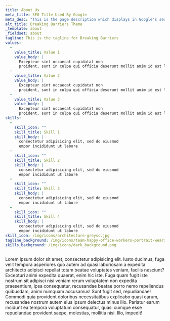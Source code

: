 ```yaml
---
title: About Us
meta_title: SEO Title Used By Google
meta_desc: "This is the page description which displays in Google's search results, it is important for SEO."
alt_title: Breaking Barriers Theme
_template: about
_fieldset: about
tagline: This is the tagline for Breaking Barriers
values:
  - 
    value_title: Value 1
    value_body: |
      Excepteur sint occaecat cupidatat non
      proident, sunt in culpa qui officia deserunt mollit anim id est laborum.
  - 
    value_title: Value 2
    value_body: |
      Excepteur sint occaecat cupidatat non
      proident, sunt in culpa qui officia deserunt mollit anim id est laborum.
  - 
    value_title: Value 3
    value_body: |
      Excepteur sint occaecat cupidatat non
      proident, sunt in culpa qui officia deserunt mollit anim id est laborum.
skills:
  - 
    skill_icon: ""
    skill_title: Skill 1
    skill_body: |
      consectetur adipisicing elit, sed do eiusmod
      empor incididunt ut labore
  - 
    skill_icon: ""
    skill_title: Skill 2
    skill_body: |
      consectetur adipisicing elit, sed do eiusmod
      empor incididunt ut labore
  - 
    skill_icon: ""
    skill_title: Skill 3
    skill_body: |
      consectetur adipisicing elit, sed do eiusmod
      empor incididunt ut labore
  - 
    skill_icon: ""
    skill_title: Skill 4
    skill_body: |
      consectetur adipisicing elit, sed do eiusmod
      empor incididunt ut labore
skill_icon: /img/icons/architecture-greysc.jpg
tagline_background: /img/icons/team-happy-office-workers-portrait-wearing-uniform-looking-camera-smiling-32813276.jpg
skills_background: /img/icons/dark_background.png
---
```

Lorem ipsum dolor sit amet, consectetur adipisicing elit. Iusto ducimus, fuga velit tempora asperiores quo autem ad quasi laboriosam a expedita architecto adipisci repellat totam beatae voluptates veniam, facilis nesciunt? Excepturi animi expedita quaerat, enim hic iste. Fuga quam fugit iste nostrum sit adipisci nisi veniam rerum voluptatem non expedita praesentium, ipsa consequatur, recusandae beatae porro nemo repellendus quibusdam, animi numquam accusamus! Sunt fugit sed, repudiandae! Commodi quia provident doloribus necessitatibus explicabo quasi earum, recusandae nostrum autem eius ipsum delectus minus illo. Pariatur earum incidunt ea tempora voluptatum consequatur, quasi cumque esse repudiandae provident saepe, molestias, mollitia nisi. Illo, impedit!
